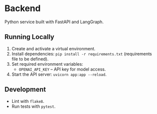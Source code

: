 # Backend

Python service built with FastAPI and LangGraph.

## Running Locally
1. Create and activate a virtual environment.
2. Install dependencies: `pip install -r requirements.txt` (requirements file to be defined).
3. Set required environment variables:
   - `OPENAI_API_KEY` – API key for model access.
4. Start the API server: `uvicorn app:app --reload`.

## Development
- Lint with `flake8`.
- Run tests with `pytest`.

